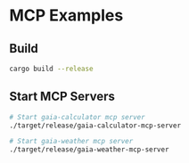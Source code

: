# MCP Examples

## Build

```bash
cargo build --release
```

## Start MCP Servers

```bash
# Start gaia-calculator mcp server
./target/release/gaia-calculator-mcp-server

# Start gaia-weather mcp server
./target/release/gaia-weather-mcp-server
```
